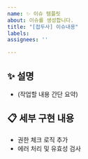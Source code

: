```yaml
---
name: ✨ 이슈 템플릿
about: 이슈를 생성합니다.
title: "[접두사] 이슈내용"
labels: 
assignees: ''

---
```


## ✨ 설명
<!-- 
어떤 기능을 구현하려는지 명확하고 간결하게 설명해주세요.
-->
- (작업할 내용 간단 요약)

## 📋 세부 구현 내용
<!-- 
구현해야 할 세부 항목이나 고려할 사항이 있다면 작성해주세요.
-->
- 권한 체크 로직 추가
- 에러 처리 및 유효성 검사

